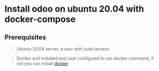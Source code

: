 # Install odoo on ubuntu 20.04 with docker-compose
## Prerequisites
> Ubuntu 20.04 server, a user with sudo access

> Docker and installed and user configured to run docker command, if not you can install [docker](https://docs.docker.com/get-docker/)

